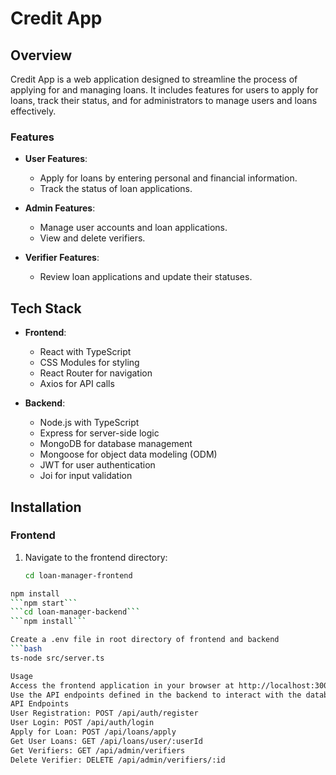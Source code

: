 # Credit App

## Overview
Credit App is a web application designed to streamline the process of applying for and managing loans. It includes features for users to apply for loans, track their status, and for administrators to manage users and loans effectively.

### Features
- **User Features**:
  - Apply for loans by entering personal and financial information.
  - Track the status of loan applications.
  
- **Admin Features**:
  - Manage user accounts and loan applications.
  - View and delete verifiers.

- **Verifier Features**:
  - Review loan applications and update their statuses.

## Tech Stack
- **Frontend**:
  - React with TypeScript
  - CSS Modules for styling
  - React Router for navigation
  - Axios for API calls

- **Backend**:
  - Node.js with TypeScript
  - Express for server-side logic
  - MongoDB for database management
  - Mongoose for object data modeling (ODM)
  - JWT for user authentication
  - Joi for input validation


## Installation

### Frontend
1. Navigate to the frontend directory:
   ```bash
   cd loan-manager-frontend

```bash
npm install
```npm start```
```cd loan-manager-backend```
```npm install```

Create a .env file in root directory of frontend and backend
```bash
ts-node src/server.ts

Usage
Access the frontend application in your browser at http://localhost:3000.
Use the API endpoints defined in the backend to interact with the database.
API Endpoints
User Registration: POST /api/auth/register
User Login: POST /api/auth/login
Apply for Loan: POST /api/loans/apply
Get User Loans: GET /api/loans/user/:userId
Get Verifiers: GET /api/admin/verifiers
Delete Verifier: DELETE /api/admin/verifiers/:id


